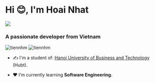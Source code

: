 <h1 align="left">Hi 😊, I'm Hoai Nhat</h1>
<p align="left"><img src="https://img.icons8.com/color/48/000000/vietnam-circular.png"/></p>
<h3 align="left">A passionate developer from Vietnam </h3>
<p align="left"> <img src="https://komarev.com/ghpvc/?username=tiennhm" alt="tiennhm" /> <img src="https://badges.pufler.dev/repos/TienNHM" alt="tiennhm" /> </p>

- ✍ I'm a student of: [Hanoi University of Business and Technology](http://hubt.edu.vn/) (Hubt).

- ❤ I’m currently learning **Software Engineering.**
